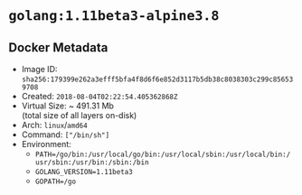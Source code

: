 # `golang:1.11beta3-alpine3.8`

## Docker Metadata

- Image ID: `sha256:179399e262a3efff5bfa4f8d6f6e852d3117b5db38c8038303c299c856539708`
- Created: `2018-08-04T02:22:54.405362868Z`
- Virtual Size: ~ 491.31 Mb  
  (total size of all layers on-disk)
- Arch: `linux`/`amd64`
- Command: `["/bin/sh"]`
- Environment:
  - `PATH=/go/bin:/usr/local/go/bin:/usr/local/sbin:/usr/local/bin:/usr/sbin:/usr/bin:/sbin:/bin`
  - `GOLANG_VERSION=1.11beta3`
  - `GOPATH=/go`
